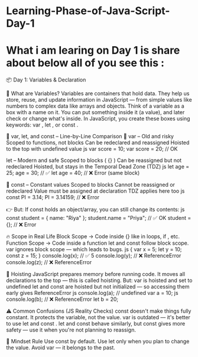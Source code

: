# Learning-Phase-of-Java-Script-Day-1
# What i am learing on Day 1 is share about below all of you see this :

📦 Day 1: Variables & Declaration

🧠 What are Variables?
Variables are containers that hold data.
They help us store, reuse, and update information in JavaScript — from simple values like
numbers to complex data like arrays and objects.
Think of a variable as a box with a name on it. You can put something inside it (a value), and later
check or change what's inside.
In JavaScript, you create these boxes using keywords: var , let , or const .

🧪 var, let, and const – Line-by-Line Comparison
🧓 var – Old and risky
Scoped to functions, not blocks
Can be redeclared and reassigned
Hoisted to the top with undefined value
js
var score = 10;
var score = 20; // OK

let – Modern and safe
Scoped to blocks ( {} )
Can be reassigned but not redeclared
Hoisted, but stays in the Temporal Dead Zone (TDZ)
js
let age = 25;
age = 30; // ✅
let age = 40; // ❌ Error (same block)

🔐 const – Constant values
Scoped to blocks
Cannot be reassigned or redeclared
Value must be assigned at declaration
TDZ applies here too
js
const PI = 3.14;
PI = 3.14159; // ❌ Error

👉 But: If const holds an object/array, you can still change its contents:
js
const student = { name: "Riya" };
student.name = "Priya"; // ✅ OK
student = {}; // ❌ Error

🔥 Scope in Real Life
Block Scope → Code inside {} like in loops, if , etc.
Function Scope → Code inside a function
let and const follow block scope.
var ignores block scope — which leads to bugs.
js
{
var x = 5;
let y = 10;
const z = 15;
}
console.log(x); // ✅ 5
console.log(y); // ❌ ReferenceError
console.log(z); // ❌ ReferenceError

🧨 Hoisting
JavaScript prepares memory before running code.
It moves all declarations to the top — this is called hoisting.
But:
var is hoisted and set to undefined
let and const are hoisted but not initialized — so accessing them early gives ReferenceError
js
console.log(a); // undefined
var a = 10;
js
console.log(b); // ❌ ReferenceError
let b = 20;

⚠️ Common Confusions (JS Reality Checks)
const doesn't make things fully constant. It protects the variable, not the value.
var is outdated — it's better to use let and const .
let and const behave similarly, but const gives more safety — use it when you're not
planning to reassign.

🧠 Mindset Rule
Use const by default. Use let only when you plan to change the value.
Avoid var — it belongs to the past.
